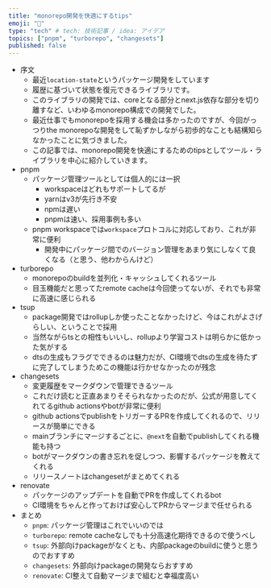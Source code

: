 ```yaml
---
title: "monorepo開発を快適にするtips"
emoji: "💪"
type: "tech" # tech: 技術記事 / idea: アイデア
topics: ["pnpm", "turborepo", "changesets"]
published: false
---
```



- 序文
  - 最近`location-state`というパッケージ開発をしています
  - 履歴に基づいて状態を復元できるライブラリです。
  - このライブラリの開発では、coreとなる部分とnext.js依存な部分を切り離すなど、いわゆるmonorepo構成での開発でした。
  - 最近仕事でもmonorepoを採用する機会は多かったのですが、今回がっつりthe monorepoな開発をして恥ずかしながら初歩的なことも結構知らなかったことに気づきました。
  - この記事では、monorepo開発を快適にするためのtipsとしてツール・ライブラリを中心に紹介していきます。
- pnpm
  - パッケージ管理ツールとしては個人的には一択
    - workspaceはどれもサポートしてるが
    - yarnはv3が先行き不安
    - npmは遅い
    - pnpmは速い、採用事例も多い
  - pnpm workspaceでは`workspace`プロトコルに対応しており、これが非常に便利
    - 開発中にパッケージ間でのバージョン管理をあまり気にしなくて良くなる（と思う、他わからんけど）
- turborepo
  - monorepoのbuildを並列化・キャッシュしてくれるツール
  - 目玉機能だと思ってたremote cacheは今回使ってないが、それでも非常に高速に感じられる
- tsup
  - package開発ではrollupしか使ったことなかったけど、今はこれがよさげらしい、ということで採用
  - 当然ながらtsとの相性もいいし、rollupより学習コストは明らかに低かった気がする
  - dtsの生成もフラグでできるのは魅力だが、CI環境でdtsの生成を待たずに完了してしまうためこの機能は行かせなかったのが残念
- changesets
  - 変更履歴をマークダウンで管理できるツール
  - これだけ読むと正直あまりそそられなかったのだが、公式が用意してくれてるgithub actionsやbotが非常に便利
  - github actionsでpublishをトリガーするPRを作成してくれるので、リリースが簡単にできる
  - mainブランチにマージするごとに、`@next`を自動でpublishしてくれる機能も持つ
  - botがマークダウンの書き忘れを促しつつ、影響するパッケージを教えてくれる
  - リリースノートはchangesetがまとめてくれる
- renovate
  - パッケージのアップデートを自動でPRを作成してくれるbot
  - CI環境をちゃんと作っておけば安心してPRからマージまで任せられる
- まとめ
  - `pnpm`: パッケージ管理はこれでいいのでは
  - `turborepo`: remote cacheなしでも十分高速化期待できるので使うべし
  - `tsup`: 外部向けpackageがなくとも、内部packageのbuildに使うと思うのでおすすめ
  - `changesets`: 外部向けpackageの開発ならおすすめ
  - `renovate`: CI整えて自動マージまで組むと幸福度高い

